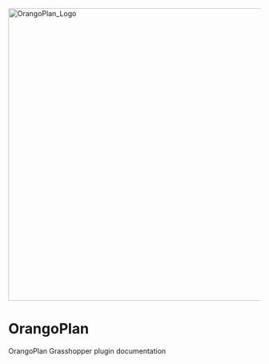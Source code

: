 
<img width="1051" height="585" alt="OrangoPlan_Logo" src="https://github.com/user-attachments/assets/6249b281-e961-4110-add6-4b42508cafa3" />


# OrangoPlan
OrangoPlan Grasshopper plugin documentation
